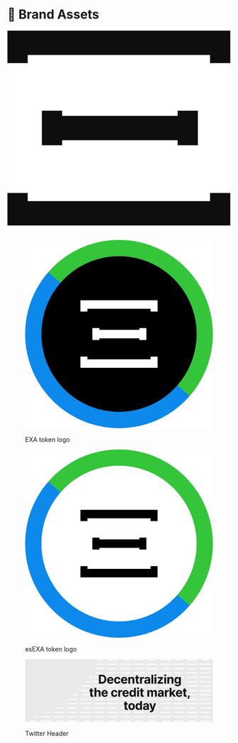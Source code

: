 # 📣 Brand Assets

![Isologo black](<../.gitbook/assets/Isologo - Black.svg>)

##

<figure><img src="../.gitbook/assets/EXA.svg" alt=""><figcaption><p>EXA token logo</p></figcaption></figure>

<figure><img src="../.gitbook/assets/esEXA (4).svg" alt=""><figcaption><p>esEXA token logo</p></figcaption></figure>



<figure><img src="../.gitbook/assets/TW - Header.png" alt=""><figcaption><p>Twitter Header</p></figcaption></figure>

